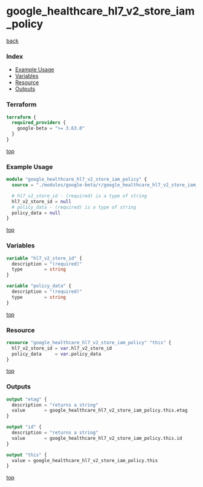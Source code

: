 # google_healthcare_hl7_v2_store_iam_policy

[back](../google-beta.md)

### Index

- [Example Usage](#example-usage)
- [Variables](#variables)
- [Resource](#resource)
- [Outputs](#outputs)

### Terraform

```terraform
terraform {
  required_providers {
    google-beta = ">= 3.63.0"
  }
}
```

[top](#index)

### Example Usage

```terraform
module "google_healthcare_hl7_v2_store_iam_policy" {
  source = "./modules/google-beta/r/google_healthcare_hl7_v2_store_iam_policy"

  # hl7_v2_store_id - (required) is a type of string
  hl7_v2_store_id = null
  # policy_data - (required) is a type of string
  policy_data = null
}
```

[top](#index)

### Variables

```terraform
variable "hl7_v2_store_id" {
  description = "(required)"
  type        = string
}

variable "policy_data" {
  description = "(required)"
  type        = string
}
```

[top](#index)

### Resource

```terraform
resource "google_healthcare_hl7_v2_store_iam_policy" "this" {
  hl7_v2_store_id = var.hl7_v2_store_id
  policy_data     = var.policy_data
}
```

[top](#index)

### Outputs

```terraform
output "etag" {
  description = "returns a string"
  value       = google_healthcare_hl7_v2_store_iam_policy.this.etag
}

output "id" {
  description = "returns a string"
  value       = google_healthcare_hl7_v2_store_iam_policy.this.id
}

output "this" {
  value = google_healthcare_hl7_v2_store_iam_policy.this
}
```

[top](#index)